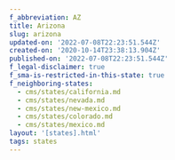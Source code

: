 ```yaml
---
f_abbreviation: AZ
title: Arizona
slug: arizona
updated-on: '2022-07-08T22:23:51.544Z'
created-on: '2020-10-14T23:38:13.904Z'
published-on: '2022-07-08T22:23:51.544Z'
f_legal-disclaimer: true
f_sma-is-restricted-in-this-state: true
f_neighboring-states:
  - cms/states/california.md
  - cms/states/nevada.md
  - cms/states/new-mexico.md
  - cms/states/colorado.md
  - cms/states/mexico.md
layout: '[states].html'
tags: states
---
```



